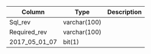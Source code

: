 
Column | Type | Description
--- | --- | ---
Sql_rev | varchar(100) | 
Required_rev | varchar(100) | 
2017_05_01_07 | bit(1) | 
